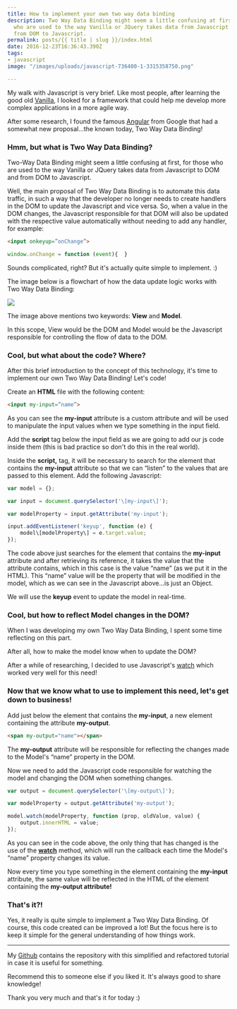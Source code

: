```yaml
---
title: How to implement your own two way data binding
description: Two Way Data Binding might seem a little confusing at first, for those
  who are used to the way Vanilla or JQuery takes data from Javascript to DOM and
  from DOM to Javascript.
permalink: posts/{{ title | slug }}/index.html
date: 2016-12-23T16:36:43.390Z
tags:
- javascript
image: "/images/uploads/javascript-736400-1-3315358750.png"

---
```

My walk with Javascript is very brief. Like most people, after learning the good old [Vanilla](http://vanilla-js.com/), I looked for a framework that could help me develop more complex applications in a more agile way.

After some research, I found the famous [Angular](https://angularjs.org/) from Google that had a somewhat new proposal…the known today, Two Way Data Binding!

### Hmm, but what is Two Way Data Binding?

Two-Way Data Binding might seem a little confusing at first, for those who are used to the way Vanilla or JQuery takes data from Javascript to DOM and from DOM to Javascript.

Well, the main proposal of Two Way Data Binding is to automate this data traffic, in such a way that the developer no longer needs to create handlers in the DOM to update the Javascript and vice versa. So, when a value in the DOM changes, the Javascript responsible for that DOM will also be updated with the respective value automatically without needing to add any handler, for example:

```html
<input onkeyup=”onChange”>
```

```js
window.onChange = function (event){  }
```

Sounds complicated, right? But it's actually quite simple to implement. :)

The image below is a flowchart of how the data update logic works with Two Way Data Binding:

![](https://miro.medium.com/max/667/1*O6I3-97aifsSSZ1eytcavA.png)

The image above mentions two keywords: **View** and **Model**.

In this scope, View would be the DOM and Model would be the Javascript responsible for controlling the flow of data to the DOM.

### Cool, but what about the code? Where?

After this brief introduction to the concept of this technology, it's time to implement our own Two Way Data Binding! Let's code!

Create an **HTML** file with the following content:

```html
<input my-input=”name”>
```

As you can see the **my-input** attribute is a custom attribute and will be used to manipulate the input values ​​when we type something in the input field.

Add the **script** tag below the input field as we are going to add our js code inside them (this is bad practice so don't do this in the real world).

Inside the **script,** tag, it will be necessary to search for the element that contains the **my-input** attribute so that we can “listen” to the values ​​that are passed to this element. Add the following Javascript:

```js
var model = {};

var input = document.querySelector('\[my-input\]');

var modelProperty = input.getAttribute('my-input');

input.addEventListener('keyup', function (e) {  
    model\[modelProperty\] = e.target.value;   
});
```

The code above just searches for the element that contains the **my-input** attribute and after retrieving its reference, it takes the value that the attribute contains, which in this case is the value “name” (as we put it in the HTML). This “name” value will be the property that will be modified in the model, which as we can see in the Javascript above…is just an Object.

We will use the **keyup** event to update the model in real-time.

### Cool, but how to reflect Model changes in the DOM?

When I was developing my own Two Way Data Binding, I spent some time reflecting on this part.

After all, how to make the model know when to update the DOM?

After a while of researching, I decided to use Javascript's [watch](https://developer.mozilla.org/en-US/docs/Web/JavaScript/Reference/Global_Objects/Object/watch) which worked very well for this need!

### Now that we know what to use to implement this need, let's get down to business!

Add just below the element that contains the **my-input**, a new element containing the attribute **my-output**.

```html
<span my-output="name"></span>
```

The **my-output** attribute will be responsible for reflecting the changes made to the Model's “name” property in the DOM.

Now we need to add the Javascript code responsible for watching the model and changing the DOM when something changes.

```js
var output = document.querySelector('\[my-output\]');   

var modelProperty = output.getAttribute('my-output');         

model.watch(modelProperty, function (prop, oldValue, value) {   
    output.innerHTML = value;         
});
```

As you can see in the code above, the only thing that has changed is the use of the [**watch**](https://developer.mozilla.org/en-US/docs/Web/JavaScript/Reference/Global_Objects) method, which will run the callback each time the Model's “name” property changes its value.

Now every time you type something in the element containing the **my-input** attribute, the same value will be reflected in the HTML of the element containing the **my-output attribute!**

### **That's it?!**

Yes, it really is quite simple to implement a Two Way Data Binding. Of course, this code created can be improved a lot! But the focus here is to keep it simple for the general understanding of how things work.

***

My [Github](https://github.com/henriquecustodia/2way-data-binding-tutorial) contains the repository with this simplified and refactored tutorial in case it is useful for something.

Recommend this to someone else if you liked it. It's always good to share knowledge!

Thank you very much and that's it for today :)